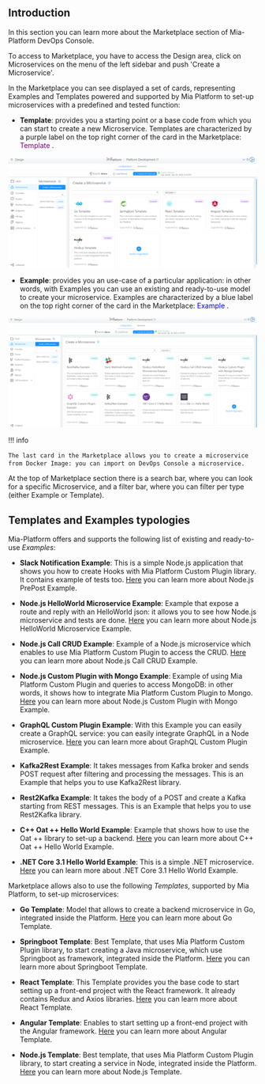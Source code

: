 ## Introduction

In this section you can learn more about the Marketplace section of Mia-Platform DevOps Console. 

To access to Marketplace, you have to access the Design area, click on Microservices on the menu of the left sidebar and push 'Create a Microservice'.

In the Marketplace you can see displayed a set of cards, representing Examples and Templates powered and supported by Mia Platform to set-up microservices with a predefined and tested function:

* **Template**: provides you a starting point or a base code from which you can start to create a new Microservice. Templates are characterized by a purple label on the top right corner of the card in the Marketplace: <font color="purple">Template</font> .

![new-templates](img/new-templates.png)

* **Example**: provides you an use-case of a particular application: in other words, with Examples you can use an existing and ready-to-use model to create your microservice. Examples are characterized by a blue label on the top right corner of the card in the Marketplace: <font color="blue">Example</font> .

![new-examples](img/new-examples.png)

!!! info

    The last card in the Marketplace allows you to create a microservice from Docker Image: you can import on DevOps Console a microservice.

At the top of Marketplace section there is a search bar, where you can look for a specific Microservice, and a filter bar, where you can filter per type (either Example or Template). 


## Templates and Examples typologies

Mia-Platform offers and supports the following list of existing and ready-to-use *Examples*:

  * **Slack Notification Example**: This is a simple Node.js application that shows you how to create Hooks with Mia Platform Custom Plugin library. It contains example of tests too. [Here](https://github.com/mia-platform-marketplace/Node.js-PrePost-Microservice-Example/blob/master/README.md) you can learn more about Node.js PrePost Example.

  * **Node.js HelloWorld Microservice Example**: Example that expose a route and reply with an HelloWorld json: it allows you to see how Node.js microservice and tests are done. [Here](https://github.com/mia-platform-marketplace/Node.js-Hello-World-Microservice-Example/blob/master/README.md) you can learn more about Node.js HelloWorld Microservice Example.

  * **Node.js Call CRUD Example**: Example of a Node.js microservice which enables to use Mia Platform Custom Plugin to access the CRUD. [Here](https://github.com/mia-platform-marketplace/Node.js-Call-CRUD-Example/blob/master/README.md) you can learn more about Node.js Call CRUD Example. 

  * **Node.js Custom Plugin with Mongo Example**: Example of using Mia Platform Custom Plugin and queries to access MongoDB: in other words, it shows how to integrate Mia Platform Custom Plugin to Mongo. [Here](https://github.com/mia-platform-marketplace/Node.js-Custom-Plugin-Mongo-Example/blob/master/README.md) you can learn more about Node.js Custom Plugin with Mongo Example. 

  * **GraphQL Custom Plugin Example**: With this Example you can easily create a GraphQL service: you can easily integrate GraphQL in a Node microservice. [Here](https://github.com/mia-platform-marketplace/GraphQL-Custom-Plugin-Example/blob/master/README.md) you can learn more about GraphQL Custom Plugin Example. 

  * **Kafka2Rest Example**: It takes messages from Kafka broker and sends POST request after filtering and processing the messages. This is an Example that helps you to use Kafka2Rest library.

  * **Rest2Kafka Example**: It takes the body of a POST and create a Kafka starting from REST messages. This is an Example that helps you to use Rest2Kafka library.

  * **C++ Oat ++ Hello World Example**: Example that shows how to use the Oat ++ library to set-up a backend. [Here](https://github.com/mia-platform-marketplace/cpp-oatpp-hello-world-microservice-example/blob/master/README.md) you can learn more about C++ Oat ++ Hello World Example. 

  * **.NET Core 3.1 Hello World Example**: This is a simple .NET microservice. [Here](https://github.com/mia-platform-marketplace/DotNet-Hello-World-Microservice-Example/blob/master/README.md) you can learn more about .NET Core 3.1 Hello World Example. 

Marketplace allows also to use the following *Templates*, supported by Mia Platform, to set-up microservices:

 * **Go Template**: Model that allows to create a backend microservice in Go, integrated inside the Platform. [Here](https://github.com/mia-platform-marketplace/Go-Template/blob/master/README.md) you can learn more about Go Template. 

 * **Springboot Template**: Best Template, that uses Mia Platform Custom Plugin library, to start creating a Java microservice, which use Springboot as framework, integrated inside the Platform. [Here](https://github.com/mia-platform-marketplace/SpringBoot-Custom-Plugin-Template/blob/master/README.md) you can learn more about Springboot Template. 

 * **React Template**: This Template provides you the base code to start setting up a front-end project with the React framework. It already contains Redux and Axios libraries. [Here](https://github.com/mia-platform-marketplace/React-App-Template/blob/master/README.md) you can learn more about React Template. 

 * **Angular Template**: Enables to start setting up a front-end project with the Angular framework. [Here](https://github.com/mia-platform-marketplace/Angular-App-Template/blob/master/README.md) you can learn more about Angular Template. 

 * **Node.js Template**: Best template, that uses Mia Platform Custom Plugin library, to start creating a service in Node, integrated inside the Platform. [Here](https://github.com/mia-platform-marketplace/Node.js-Custom-Plugin-Template/blob/master/README.md) you can learn more about Node.js Template. 
